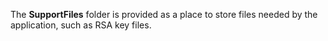 ﻿The **SupportFiles** folder is provided as a place to store files needed
by the application, such as RSA key files.
